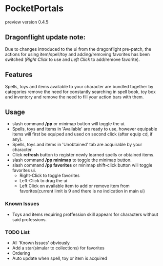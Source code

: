 # PocketPortals
preview version 0.4.5

## Dragonflight update note:
Due to changes introduced to the ui from the dragonflight pre-patch, the actions for using item/spell/toy and adding/removing favorites has been switched (_Right Click_ to use and _Left Click_ to add/remove favorite).

## Features
Spells, toys and items available to your character are bundled together by categories remove the need for constantly searching in spell book, toy box and inventory and remove the need to fill your action bars with them.

## Usage
* slash command **/pp** or minimap button will toggle the ui.
* Spells, toys and items in 'Available' are ready to use, however equipable items will first be equiped and used on second click (after equip cd, if any).
* Spells, toys and items in 'Unobtained' tab are acquirable by your character.
* Click **refresh** button to register newly learned spells or obtained items.
* slash command **/pp minimap** to toggle the minimap button.
* slash command **/pp favorites** or minimap shift-click button will toggle favorites ui.
    * Right-Click to toggle favorites
    * Left-Click to drag the ui
    * Left Click on available item to add or remove item from favorites(current limit is 9 and there is no indication in main ui)

### Known Issues
* Toys and items requiring proffession skill appears for characters without said professions.

### TODO List
* All 'Known Issues' obviously
* Add a star(simular to collections) for favorites
* Ordering
* Auto update when spell, toy or item is acquired

